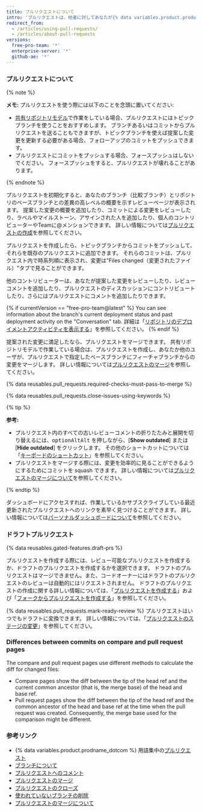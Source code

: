 ```yaml
---
title: プルリクエストについて
intro: 'プルリクエストは、他者に対してあなたが{% data variables.product.product_name %}上のリポジトリ内のブランチにプッシュした変更について知らせます。 プルリクエストがオープンされると、変更がベースブランチにマージされる前に、可能性のある変更についてコラボレーターと議論し、レビューでき、フォローアップのコメントを追加できます。'
redirect_from:
  - /articles/using-pull-requests/
  - /articles/about-pull-requests
versions:
  free-pro-team: '*'
  enterprise-server: '*'
  github-ae: '*'
---
```


### プルリクエストについて

{% note %}

**メモ:** プルリクエストを使う際には以下のことを念頭に置いてください:
* [共有リポジトリモデル](/articles/about-collaborative-development-models)で作業をしている場合、プルリクエストにはトピックブランチを使うことをおすすめします。 ブランチあるいはコミットからプルリクエストを送ることもできますが、トピックブランチを使えば提案した変更を更新する必要がある場合、フォローアップのコミットをプッシュできます。
* プルリクエストにコミットをプッシュする場合、フォースプッシュはしないでください。 フォースプッシュをすると、プルリクエストが壊れることがあります。

{% endnote %}

プルリクエストを初期化すると、あなたのブランチ（比較ブランチ）とリポジトリのベースブランチとの差異の高レベルの概要を示すレビューページが表示されます。 提案した変更の概要を追加したり、コミットによる変更をレビューしたり、ラベルやマイルストーン、アサインされた人を追加したり、個人のコントリビューターやTeamに@メンションできます。 詳しい情報については[プルリクエストの作成](/articles/creating-a-pull-request)を参照してください。

プルリクエストを作成したら、トピックブランチからコミットをプッシュして、それらを既存のプルリクエストに追加できます。 それらのコミットは、プルリクエスト内で時系列順に表示され、変更は"Files changed（変更されたファイル）"タブで見ることができます。

他のコントリビューターは、あなたが提案した変更をレビューしたり、レビューコメントを追加したり、プルリクエストのディスカッションにコントリビュートしたり、さらにはプルリクエストにコメントを追加したりできます。

{% if currentVersion == "free-pro-team@latest" %}
You can see information about the branch's current deployment status and past deployment activity on the "Conversation" tab. 詳細は「[リポジトリのデプロイメントアクティビティを表示する](/articles/viewing-deployment-activity-for-your-repository)」を参照してください。
{% endif %}

提案された変更に満足したなら、プルリクエストをマージできます。 共有リポジトリモデルで作業している場合は、プルリクエストを作成し、あなたか他のユーザが、プルリクエストで指定したベースブランチにフィーチャブランチからの変更をマージします。 詳しい情報については[プルリクエストのマージ](/articles/merging-a-pull-request)を参照してください。

{% data reusables.pull_requests.required-checks-must-pass-to-merge %}

{% data reusables.pull_requests.close-issues-using-keywords %}

{% tip %}

**参考:**
- プルリクエスト内のすべての古いレビューコメントの折りたたみと展開を切り替えるには、<span class="platform-mac"><kbd>option</kbd></span><span class="platform-linux"><kbd>Alt</kbd></span><span class="platform-windows"><kbd>Alt</kbd></span> を押しながら、[**Show outdated**] または [**Hide outdated**] をクリックします。 その他のショートカットについては「[キーボードのショートカット](/articles/keyboard-shortcuts)」を参照してください。
- プルリクエストをマージする際には、変更を効率的に見ることができるようにするためにコミットを squash できます。 詳しい情報については[プルリクエストのマージについて](/articles/about-pull-request-merges)を参照してください。

{% endtip %}

ダッシュボードにアクセスすれば、作業しているかサブスクライブしている最近更新されたプルリクエストへのリンクを素早く見つけることができます。 詳しい情報については[パーソナルダッシュボードについて](/articles/about-your-personal-dashboard)を参照してください。

### ドラフトプルリクエスト

{% data reusables.gated-features.draft-prs %}

プルリクエストを作成する際には、レビュー可能なプルリクエストを作成するか、ドラフトのプルリクエストを作成するかを選択できます。 ドラフトのプルリクエストはマージできません。また、コードオーナーにはドラフトのプルリクエストのレビューは自動的にはリクエストされません。 ドラフトのプルリクエストの作成に関する詳しい情報については、「[プルリクエストを作成する](/articles/creating-a-pull-request)」および「[フォークからプルリクエストを作成する](/articles/creating-a-pull-request-from-a-fork)」を参照してください。

{% data reusables.pull_requests.mark-ready-review %} プルリクエストはいつでもドラフトに変換できます。 詳しい情報については、「[プルリクエストのステージの変更](/articles/changing-the-stage-of-a-pull-request)」を参照してください。

### Differences between commits on compare and pull request pages

The compare and pull request pages use different methods to calculate the diff for changed files:

- Compare pages show the diff between the tip of the head ref and the current common ancestor (that is, the merge base) of the head and base ref.
- Pull request pages show the diff between the tip of the head ref and the common ancestor of the head and base ref at the time when the pull request was created. Consequently, the merge base used for the comparison might be different.

### 参考リンク

- {% data variables.product.prodname_dotcom %} 用語集中の[プルリクエスト](/articles/github-glossary/#pull-request)
- [ブランチについて](/articles/about-branches)
- [プルリクエストへのコメント](/articles/commenting-on-a-pull-request)
- [プルリクエストのマージ](/articles/merging-a-pull-request)
- [プルリクエストのクローズ](/articles/closing-a-pull-request)
- [使われていないブランチの削除](/articles/deleting-unused-branches)
- [プルリクエストのマージについて](/articles/about-pull-request-merges)
